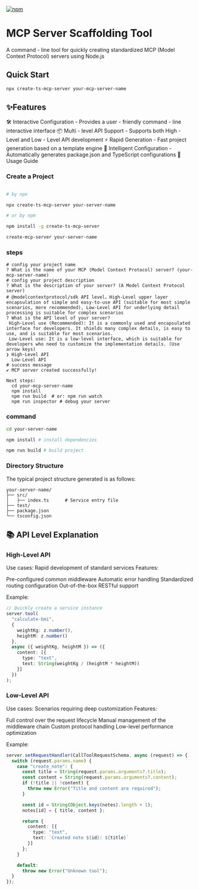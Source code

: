 [![npm](https://img.shields.io/npm/v/create-ts-mcp-server.svg)](https://www.npmjs.com/package/create-ts-mcp-server)

# MCP Server Scaffolding Tool

A command - line tool for quickly creating standardized MCP (Model Context Protocol) servers using Node.js

## Quick Start
```bash
npx create-ts-mcp-server your-mcp-server-name
```

## ✨Features
🛠️ Interactive Configuration - Provides a user - friendly command - line interactive interface
📦 Multi - level API Support - Supports both High - Level and Low - Level API development
⚡ Rapid Generation - Fast project generation based on a template engine
🔧 Intelligent Configuration - Automatically generates package.json and TypeScript configurations
🚀 Usage Guide
### Create a Project
```bash

# by npx

npx create-ts-mcp-server your-server-name

# or by npm

npm install -g create-ts-mcp-server

create-mcp-server your-server-name
```
### steps
```
# config your project name
? What is the name of your MCP (Model Context Protocol) server? (your-mcp-server-name)
# config your project description
? What is the description of your server? (A Model Context Protocol server)
# @modelcontextprotocol/sdk API level，High-Level upper layer encapsulation of simple and easy-to-use API (suitable for most simple scenarios, more recommended), Low-Level API for underlying detail processing is suitable for complex scenarios
? What is the API level of your server?
 High-Level use (Recommended): It is a commonly used and encapsulated interface for developers. It shields many complex details, is easy to use, and is suitable for most scenarios.
 Low-Level use: It is a low-level interface, which is suitable for developers who need to customize the implementation details. (Use arrow keys)
❯ High-Level API
  Low-Level API
# success message
✔ MCP server created successfully!

Next steps:
  cd your-mcp-server-name
  npm install
  npm run build  # or: npm run watch
  npm run inspector # debug your server
```


### command
```bash
cd your-server-name

npm install # install dependencies

npm run build # build project

```
### Directory Structure
The typical project structure generated is as follows:
```
your-server-name/
├── src/
│   ├── index.ts      # Service entry file
├── test/             
├── package.json
└── tsconfig.json
```
## 📚 API Level Explanation
### High-Level API
Use cases: Rapid development of standard services Features:

Pre-configured common middleware
Automatic error handling
Standardized routing configuration
Out-of-the-box RESTful support

Example:

```typescript
// Quickly create a service instance
server.tool(
  "calculate-bmi",
  {
    weightKg: z.number(),
    heightM: z.number()
  },
  async ({ weightKg, heightM }) => ({
    content: [{
      type: "text",
      text: String(weightKg / (heightM * heightM))
    }]
  })
);
```
### Low-Level API
Use cases: Scenarios requiring deep customization Features:

Full control over the request lifecycle
Manual management of the middleware chain
Custom protocol handling
Low-level performance optimization

Example:

```typescript
server.setRequestHandler(CallToolRequestSchema, async (request) => {
  switch (request.params.name) {
    case "create_note": {
      const title = String(request.params.arguments?.title);
      const content = String(request.params.arguments?.content);
      if (!title || !content) {
        throw new Error("Title and content are required");
      }

      const id = String(Object.keys(notes).length + 1);
      notes[id] = { title, content };

      return {
        content: [{
          type: "text",
          text: `Created note ${id}: ${title}`
        }]
      };
    }

    default:
      throw new Error("Unknown tool");
  }
});
```

